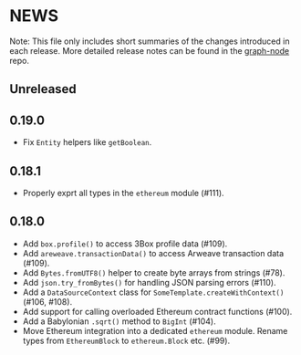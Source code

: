 # NEWS

Note: This file only includes short summaries of the changes introduced in
each release. More detailed release notes can be found in the
[graph-node](https://github.com/graphprotocol/graph-node/tree/master/NEWS.md)
repo.

## Unreleased

## 0.19.0

- Fix `Entity` helpers like `getBoolean`.

## 0.18.1

- Properly exprt all types in the `ethereum` module (#111).

## 0.18.0

- Add `box.profile()` to access 3Box profile data (#109).
- Add `areweave.transactionData()` to access Arweave transaction data (#109).
- Add `Bytes.fromUTF8()` helper to create byte arrays from strings (#78).
- Add `json.try_fromBytes()` for handling JSON parsing errors (#110).
- Add a `DataSourceContext` class for `SomeTemplate.createWithContext()`
  (#106, #108).
- Add support for calling overloaded Ethereum contract functions (#100).
- Add a Babylonian `.sqrt()` method to `BigInt` (#104).
- Move Ethereum integration into a dedicated `ethereum` module. Rename
  types from `EthereumBlock` to `ethereum.Block` etc. (#99).
